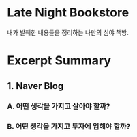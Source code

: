 # Late Night Bookstore

내가 발췌한 내용들을 정리하는 나만의 심야 책방.

# Excerpt Summary

## 1. Naver Blog

### A. 어떤 생각을 가지고 살아야 할까?


### B. 어떤 생각을 가지고 투자에 임해야 할까?


